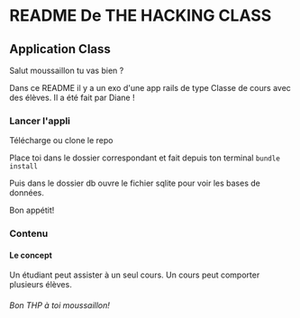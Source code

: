 # README De THE HACKING CLASS

## Application Class

Salut moussaillon tu vas bien ?

Dans ce README il y a un exo d'une app rails de type Classe de cours avec des élèves. Il a été fait par Diane !

### Lancer l'appli
Télécharge ou clone le repo 

Place toi dans le dossier correspondant et fait depuis ton terminal
``` bundle install ```

Puis dans le dossier db ouvre le fichier sqlite pour voir les bases de données.

Bon appétit!

### Contenu

#### Le concept
Un étudiant peut assister à un seul cours.
Un cours peut comporter plusieurs élèves.


###### Bon THP à toi moussaillon!

